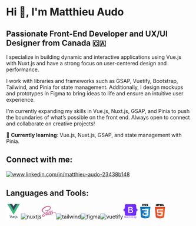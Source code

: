 # Hi 👋, I'm Matthieu Audo
## Passionate Front-End Developer and UX/UI Designer from Canada 🇨🇦
I specialize in building dynamic and interactive applications using Vue.js with Nuxt.js and have a strong focus on user-centered design and performance.

I work with libraries and frameworks such as GSAP, Vuetify, Bootstrap, Tailwind, and Pinia for state management. Additionally, I design mockups and prototypes in Figma to bring ideas to life and ensure an intuitive user experience.

I'm currently expanding my skills in Vue.js, Nuxt.js, GSAP, and Pinia to push the boundaries of what’s possible on the front end. Always open to connect and collaborate on creative projects!

🌱 **Currently learning**: Vue.js, Nuxt.js, GSAP, and state management with Pinia.

## Connect with me:

<a href="https://linkedin.com/in/www.linkedin.com/in/matthieu-audo-23438b148" target="blank"><img align="center" src="https://raw.githubusercontent.com/rahuldkjain/github-profile-readme-generator/master/src/images/icons/Social/linked-in-alt.svg" alt="www.linkedin.com/in/matthieu-audo-23438b148" height="30" width="40" /></a>

## Languages and Tools:

<img src="https://raw.githubusercontent.com/devicons/devicon/master/icons/vuejs/vuejs-original-wordmark.svg" alt="vuejs" width="40" height="40"/><img src="https://www.vectorlogo.zone/logos/nuxtjs/nuxtjs-icon.svg" alt="nuxtjs" width="40" height="40"/><img src="https://raw.githubusercontent.com/devicons/devicon/master/icons/sass/sass-original.svg" alt="sass" width="40" height="40"/><img src="https://www.vectorlogo.zone/logos/tailwindcss/tailwindcss-icon.svg" alt="tailwind" width="40" height="40"/><img src="https://www.vectorlogo.zone/logos/figma/figma-icon.svg" alt="figma" width="40" height="40"/><img src="https://bestofjs.org/logos/vuetify.svg" alt="vuetify" width="40" height="40"/><img src="https://raw.githubusercontent.com/devicons/devicon/master/icons/bootstrap/bootstrap-plain-wordmark.svg" alt="bootstrap" width="40" height="40"/><img src="https://raw.githubusercontent.com/devicons/devicon/master/icons/css3/css3-original-wordmark.svg" alt="css3" width="40" height="40"/><img src="https://raw.githubusercontent.com/devicons/devicon/master/icons/html5/html5-original-wordmark.svg" alt="html5" width="40" height="40"/>
